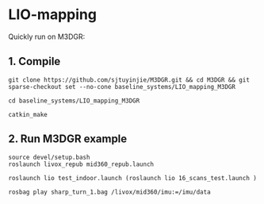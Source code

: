 # LIO-mapping
Quickly run on M3DGR:

## 1. Compile
```
git clone https://github.com/sjtuyinjie/M3DGR.git && cd M3DGR && git sparse-checkout set --no-cone baseline_systems/LIO_mapping_M3DGR

cd baseline_systems/LIO_mapping_M3DGR

catkin_make
```
## 2. Run M3DGR example
```
source devel/setup.bash
roslaunch livox_repub mid360_repub.launch

roslaunch lio test_indoor.launch (roslaunch lio 16_scans_test.launch )

rosbag play sharp_turn_1.bag /livox/mid360/imu:=/imu/data
```
